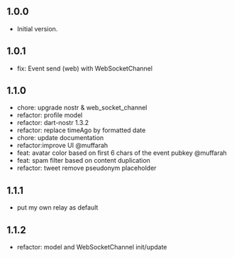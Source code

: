 ## 1.0.0

- Initial version.

## 1.0.1

- fix: Event send (web) with WebSocketChannel

## 1.1.0

- chore: upgrade nostr & web_socket_channel
- refactor: profile model
- refactor: dart-nostr 1.3.2
- refactor: replace timeAgo by formatted date
- chore: update documentation
- refactor:improve UI @muffarah
- feat: avatar color based on first 6 chars of the event pubkey @muffarah
- feat: spam filter based on content duplication
- refactor: tweet remove pseudonym placeholder

## 1.1.1

- put my own relay as default

## 1.1.2

-  refactor: model and WebSocketChannel init/update


